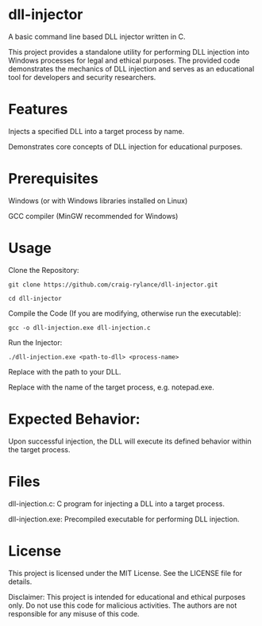 # dll-injector
A basic command line based DLL injector written in C.


This project provides a standalone utility for performing DLL injection into Windows processes for legal and ethical purposes. The provided code demonstrates the mechanics of DLL injection and serves as an educational tool for developers and security researchers.

# Features

Injects a specified DLL into a target process by name.

Demonstrates core concepts of DLL injection for educational purposes.

# Prerequisites

Windows (or with Windows libraries installed on Linux)

GCC compiler (MinGW recommended for Windows)

# Usage

Clone the Repository:

```git clone https://github.com/craig-rylance/dll-injector.git```  
  
```cd dll-injector```

Compile the Code (If you are modifying, otherwise run the executable):

```gcc -o dll-injection.exe dll-injection.c```

Run the Injector:

```./dll-injection.exe <path-to-dll> <process-name>```

Replace <path-to-dll> with the path to your DLL.

Replace <process-name> with the name of the target process, e.g. notepad.exe.

# Expected Behavior:
Upon successful injection, the DLL will execute its defined behavior within the target process.

# Files

dll-injection.c: C program for injecting a DLL into a target process.

dll-injection.exe: Precompiled executable for performing DLL injection.

# License

This project is licensed under the MIT License. See the LICENSE file for details.

Disclaimer: This project is intended for educational and ethical purposes only. Do not use this code for malicious activities. The authors are not responsible for any misuse of this code.
